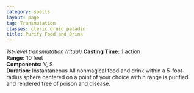 ```yaml
---
category: spells
layout: page
tag: Transmutation
classes: cleric druid paladin
title: Purify Food and Drink
---
```


_1st-level transmutation (ritual)_ **Casting Time:** 1 action    
**Range:** 10 feet    
**Components:** V, S    
**Duration:** Instantaneous All nonmagical food and drink within a 5-foot-radius sphere centered on a point of your choice within range is purified and rendered free of poison and disease.
